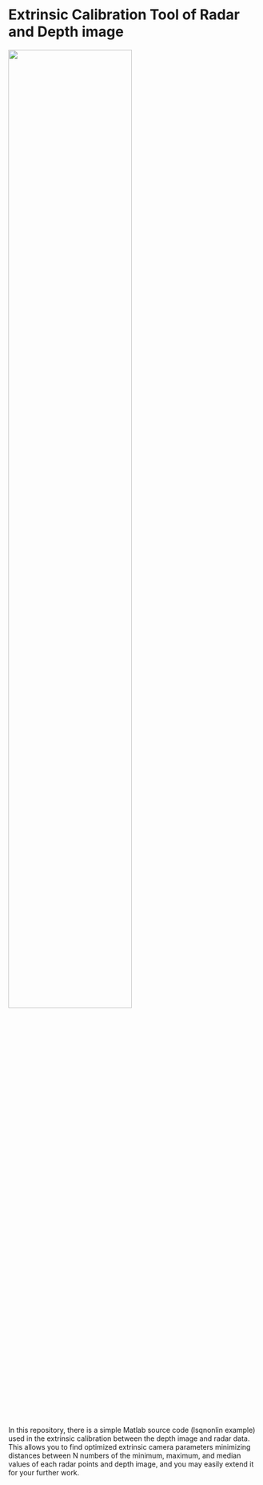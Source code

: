 # Extrinsic Calibration Tool of Radar and Depth image 

<img src="https://user-images.githubusercontent.com/31395364/68173402-33d55980-ffbe-11e9-82d2-3a0ef6ae1306.jpg" width="70%" align="center">

In this repository, there is a simple Matlab source code (lsqnonlin example) used in the extrinsic calibration between the depth image and radar data. \
This allows you to find optimized extrinsic camera parameters minimizing distances between N numbers of the minimum, maximum, and median values of each radar points and depth image, and you may easily extend it for your further work.
